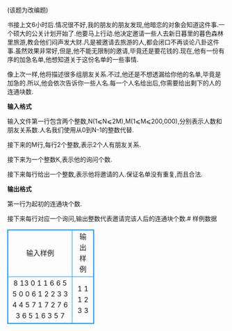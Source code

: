# 
(该题为改编题)

书接上文6小时后.情况很不好,我的朋友的朋友发现,他暗恋的对象会知道这件事.一个硕大的公关计划开始了.他要马上行动.他决定邀请一些人去新日暮里的暮色森林里旅游,教会他们闷声发大财.凡是被邀请去旅游的人,都会闭口不再谈论八卦这件事.虽然效果非常好,但是,他不能无限制的邀请,毕竟还是要花钱的.现在,他有一份有序的加急名单,他想知道关于这份名单的一些事情.

像上次一样,他将描述很多组朋友关系.不过,他还是不想透漏给你他的名单,毕竟是加急的.所以,他会依次告诉你一些人名.每一个人名给出后,你需要给出剩下的人的连通块数.

**输入格式**

输入文件第一行包含两个整数,N(1⩽N⩽2M),M(1⩽M⩽200,000),分别表示人数和朋友关系数.人名我们使用从0到N-1的整数代替.

接下来的M行,每行2个整数,表示2个人有朋友关系.

接下来为一个整数K,表示他的询问个数.

接下来每行给出一个整数,表示他将邀请的人.保证名单没有重复,而且合法.

**输出格式**

第一行为起初的连通块个数.

接下来每行对应一个询问,输出整数代表邀请完该人后的连通块个数.# 样例数据
<style>
        table,table tr th, table tr td { border:1px solid #0094ff; }
        table { width: 200px; min-height: 25px; line-height: 25px; text-align: center; border-collapse: collapse;}   
    </style>
<table>
	<tr>
		<td>输入样例</td>
		<td>输出样例</td>
	</tr>
<tr><td>8 13
0 1
1 6
6 5
5 0
0 6
1 2
2 3
3 4
4 5
7 1
7 2
7 6
3 6
5
1
6
3
5
7
</td><td>1
1
1
2
3
3</td></tr></table>

